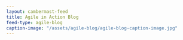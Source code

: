 ```yaml
---
layout: cambermast-feed
title: Agile in Action Blog
feed-type: agile-blog
caption-image: "/assets/agile-blog/agile-blog-caption-image.jpg"
---
```

<!-- caption image must be a square. -->